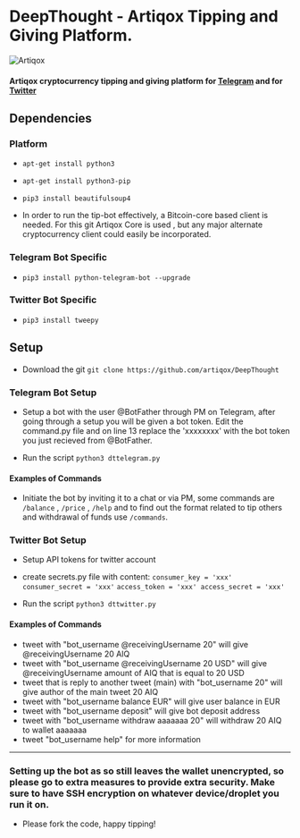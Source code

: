 # DeepThought - Artiqox Tipping and Giving Platform.

![Artiqox](https://avatars2.githubusercontent.com/u/37213767?s=250&v=4)
 
#### Artiqox cryptocurrency tipping and giving platform for [Telegram](https://telegram.org) and for [Twitter](http://twitter.com)


## Dependencies 
### Platform

*  `apt-get install python3`
*  `apt-get install python3-pip`
*  `pip3 install beautifulsoup4`

* In order to run the tip-bot effectively, a Bitcoin-core based client is needed. For this git Artiqox Core is used , but any major alternate cryptocurrency client could easily be incorporated.
### Telegram Bot Specific
*  `pip3 install python-telegram-bot --upgrade`
### Twitter Bot Specific
*  `pip3 install tweepy`

## Setup

* Download the git
`git clone https://github.com/artiqox/DeepThought`
### Telegram Bot Setup
* Setup a bot with the user @BotFather through PM on Telegram, after going through a setup you will be given a bot token. Edit the command.py file and on line 13 replace the 'xxxxxxxx' with the bot token you just recieved from @BotFather. 

*  Run the script 
`python3 dttelegram.py`

#### Examples of Commands
*  Initiate the bot by inviting it to a chat or via PM, some commands are `/balance` , `/price` , `/help` and to find out the format related to tip others and withdrawal of funds use `/commands`.

### Twitter Bot Setup

* Setup API tokens for twitter account

* create secrets.py file with content:
`consumer_key = 'xxx' consumer_secret = 'xxx'`
`access_token = 'xxx' access_secret = 'xxx'`

*  Run the script 
`python3 dttwitter.py`

#### Examples of Commands
* tweet with "bot_username @receivingUsername 20" will give @receivingUsername 20 AIQ
* tweet with "bot_username @receivingUsername 20 USD" will give @receivingUsername amount of AIQ that is equal to 20 USD
* tweet that is reply to another tweet (main) with "bot_username 20" will give author of the main tweet 20 AIQ
* tweet with "bot_username balance EUR" will give user balance in EUR
* tweet with "bot_username deposit" will give bot deposit address
* tweet with "bot_username withdraw aaaaaaa 20" will withdraw 20 AIQ to wallet aaaaaaa
* tweet "bot_username help" for more information
---
### Setting up the bot as so still leaves the wallet unencrypted, so please go to extra measures to provide extra security. Make sure to have SSH encryption on whatever device/droplet you run it on. 

*  Please fork the code, happy tipping! 
